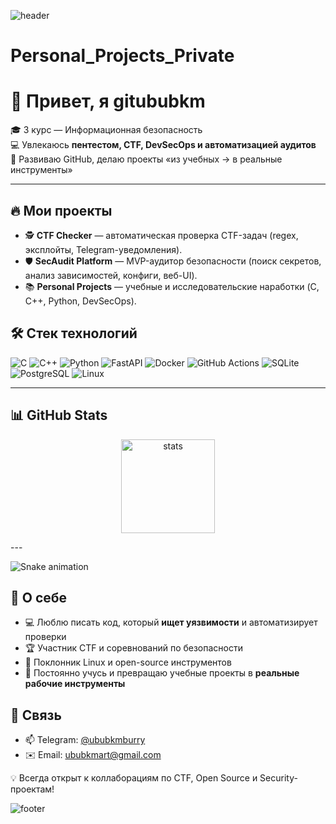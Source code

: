 ![header](https://capsule-render.vercel.app/api?type=wave&color=gradient&height=200&section=header&text=Welcome%20to%20my%20GitHub!&fontSize=40&animation=fadeIn&fontAlignY=35)
# Personal_Projects_Private
# 👋 Привет, я gitububkm

🎓 3 курс — Информационная безопасность  
💻 Увлекаюсь **пентестом, CTF, DevSecOps и автоматизацией аудитов**  
🚀 Развиваю GitHub, делаю проекты «из учебных → в реальные инструменты»  

---

## 🔥 Мои проекты

- 🕵️ **CTF Checker** — автоматическая проверка CTF-задач (regex, эксплойты, Telegram-уведомления).  
- 🛡️ **SecAudit Platform** — MVP-аудитор безопасности (поиск секретов, анализ зависимостей, конфиги, веб-UI).  
- 📚 **Personal Projects** — учебные и исследовательские наработки (C, C++, Python, DevSecOps).  



## 🛠️ Стек технологий
![C](https://img.shields.io/badge/-C-00599C?style=flat&logo=c&logoColor=white)
![C++](https://img.shields.io/badge/-C++-00599C?style=flat&logo=c%2B%2B&logoColor=white)
![Python](https://img.shields.io/badge/-Python-3776AB?style=flat&logo=python&logoColor=white)
![FastAPI](https://img.shields.io/badge/-FastAPI-009688?style=flat&logo=fastapi&logoColor=white)
![Docker](https://img.shields.io/badge/-Docker-2496ED?style=flat&logo=docker&logoColor=white)
![GitHub Actions](https://img.shields.io/badge/-GitHub%20Actions-2088FF?style=flat&logo=github-actions&logoColor=white)
![SQLite](https://img.shields.io/badge/-SQLite-003B57?style=flat&logo=sqlite&logoColor=white)
![PostgreSQL](https://img.shields.io/badge/-PostgreSQL-4169E1?style=flat&logo=postgresql&logoColor=white)
![Linux](https://img.shields.io/badge/-Linux-FCC624?style=flat&logo=linux&logoColor=black)

---

## 📊 GitHub Stats

<p align="center">
  <img src="https://github-readme-stats.vercel.app/api?username=yourname&show_icons=true&theme=radical" alt="stats" height="150"/>
</p>
---

![Snake animation](https://github.com/gitububkm/gitububkm/blob/output/github-contribution-grid-snake.svg)


## 🎯 О себе
- 💻 Люблю писать код, который **ищет уязвимости** и автоматизирует проверки  
- 🏆 Участник CTF и соревнований по безопасности  
- 🐧 Поклонник Linux и open-source инструментов  
- 🚀 Постоянно учусь и превращаю учебные проекты в **реальные рабочие инструменты**


## 🤝 Связь
- 📫 Telegram: [@ububkmburry](https://t.me/ububkmburry)  
- ✉️ Email: ububkmart@gmail.com  

💡 Всегда открыт к коллаборациям по CTF, Open Source и Security-проектам!

![footer](https://capsule-render.vercel.app/api?type=waving&color=gradient&height=100&section=footer)
